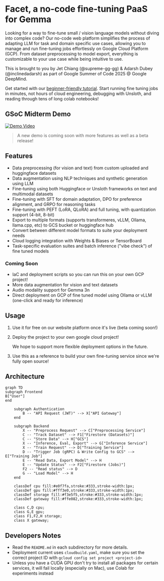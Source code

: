 # Facet, a no-code fine-tuning PaaS for Gemma

Looking for a way to fine-tune small / vision language models without diving into complex code? Our no-code web platform simplifies the process of adapting LLM for task and domain specific use cases, allowing you to manage and run fine-tuning jobs effortlessly on Google Cloud Platform (GCP). From dataset preprocessing to model export, everything is customizable to your use case while being intuitive to use.

This is brought to you by Jet Chiang (@supreme-gg-gg) & Adarsh Dubey (@inclinedadarsh) as part of Google Summer of Code 2025 @ Google DeepMind.

Get started with our [beginner-friendly tutorial](docs/getting_started.md). Start running fine tuning jobs in minutes, not hours of cloud engineering, debugging with Unsloth, and reading through tens of long colab notebooks!

## GSoC Midterm Demo

[![Demo Video](https://img.youtube.com/vi/r4jW997KXvc/0.jpg)](https://www.youtube.com/watch?v=r4jW997KXvc)

> A new demo is coming soon with more features as well as a beta release!

## Features

- Data preprocessing (for vision and text) from custom uploaded and huggingface datasets
- Data augmentation using NLP techniques and synthetic generation using LLM
- Fine-tuning using both Huggingface or Unsloth frameworks on text and multimodal datasets
- Fine-tuning with SFT for domain adaptation, DPO for preference alignment, and GRPO for reasoning tasks
- Fine-tuning with PEFT (LoRA, QLoRA) and full tuning, with quantization support (4-bit, 8-bit)
- Export to multiple formats (supports transformeres, vLLM, Ollama, llama.cpp, etc) to GCS bucket or huggingface hub
- Convert between different model formats to suite your deployment needs
- Cloud logging integration with Weights & Biases or TensorBoard
- Task-specific evaluation suites and batch inference ("vibe check") of fine tuned models

### Coming Soon

- IaC and deployment scripts so you can run this on your own GCP project!
- More data augmentation for vision and text datasets
- Audio modality support for Gemma 3n
- Direct deployment on GCP of fine tuned model using Ollama or vLLM (one-click and ready for inference)

## Usage

1. Use it for free on our website platform once it's live (beta coming soon!)

2. Deploy the project to your own google cloud project!

   We hope to support more flexible deployment options in the future.

3. Use this as a reference to build your own fine-tuning service since we're fully open source!

## Architecture

```mermaid
graph TD
subgraph Frontend
B["User"]
end

    subgraph Authentication
        B -- "API Request (JWT)" --> X["API Gateway"]
    end

    subgraph Backend
        X -- "Preprocess Request" --> C["Preprocessing Service"]
        C -- "Track Dataset" --> F1["Firestore (Datasets)"]
        C -- "Store Data" --> H["GCS"]
        X -- "Inference, Eval, Export" --> G["Inference Service"]
        X -- "Train Request" --> D["Training Service"]
        D -- "Trigger Job (gRPC) & Write Config to GCS" --> E["Training Job"]
        E -- "Read Data, Export Model" --> H
        E -- "Update Status" --> F2["Firestore (Jobs)"]
        F2 -- "Read status" --> D
        G -- "Load Model" --> H
    end

    classDef cpu fill:#e0f7fa,stroke:#333,stroke-width:1px;
    classDef gpu fill:#fff3e0,stroke:#333,stroke-width:1px;
    classDef storage fill:#f3e5f5,stroke:#333,stroke-width:1px;
    classDef gateway fill:#ffe082,stroke:#333,stroke-width:1px;

    class C,D cpu;
    class G,E gpu;
    class F1,F2,H storage;
    class X gateway;
```

## Developers Notes

- Read the `README.md` in each subdirectory for more details.
- Deployment current uses `cloudbuild.yaml`, make sure you set the correct project ID with `gcloud config set project <project-id>`
- Unless you have a CUDA GPU don't try to install all packages for certain services, it will fail locally (especially on Mac), use Colab for experiments instead
